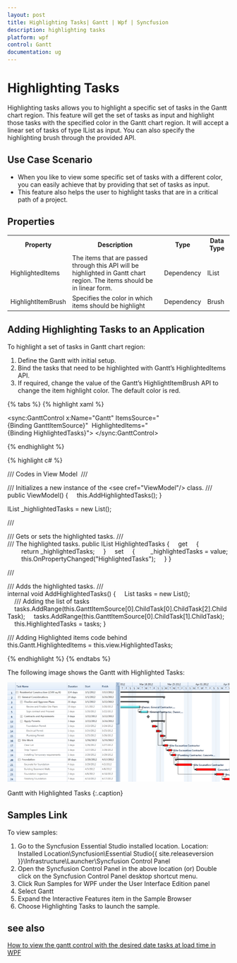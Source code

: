 ```yaml
---
layout: post
title: Highlighting Tasks| Gantt | Wpf | Syncfusion
description: highlighting tasks
platform: wpf
control: Gantt
documentation: ug
---
```


# Highlighting Tasks

Highlighting tasks allows you to highlight a specific set of tasks in the Gantt chart region. This feature will get the set of tasks as input and highlight those tasks with the specified color in the Gantt chart region. It will accept a linear set of tasks of type IList as input. You can also specify the highlighting brush through the provided API.

## Use Case Scenario

* When you like to view some specific set of tasks with a different color, you can easily achieve that by providing that set of tasks as input.
* This feature also helps the user to highlight tasks that are in a critical path of a project.

## Properties

<table>
<tr>
<th>
Property </th><th>
Description </th><th>
Type </th><th>
Data Type </th></tr>
<tr>
<td>
HighlightedItems</td><td>
The items that are passed through this API will be highlighted in Gantt chart region. The items should be in linear form. </td><td>
Dependency</td><td>
IList</td></tr>
<tr>
<td>
HighlightItemBrush</td><td>
Specifies the color in which items should be highlight</td><td>
Dependency</td><td>
Brush</td></tr>
</table>


## Adding Highlighting Tasks to an Application

To highlight a set of tasks in Gantt chart region:

1. Define the Gantt with initial setup.
1. Bind the tasks that need to be highlighted with Gantt’s HighlightedItems API.
2. If required, change the value of the Gantt’s HighlightItemBrush API to change the item highlight color. The default color is red.

{% tabs %}
{% highlight xaml %}

<sync:GanttControl x:Name="Gantt"
                   ItemsSource="{Binding GanttItemSource}" 
                   HighlightedItems="{Binding HighlightedTasks}">
</sync:GanttControl>

{% endhighlight %}

{% highlight c# %}

/// Codes in View Model 
/// <summary>
/// Initializes a new instance of the <see cref="ViewModel"/> class.
/// </summary>
public ViewModel()
{
    this.AddHighlightedTasks();
}

IList _highlightedTasks = new List<Task>();

/// <summary>
/// Gets or sets the highlighted tasks.
/// </summary>
/// <value>The highlighted tasks.</value>
public IList HighlightedTasks
{
    get
    {
        return _highlightedTasks;
    }
    set
    {
        _highlightedTasks = value;
        this.OnPropertyChanged("HighlightedTasks");
    }
}

/// <summary>
/// Adds the highlighted tasks.
/// </summary>
internal void AddHighlightedTasks()
{
    List<Task> tasks = new List<Task>();
    /// Adding the list of tasks
    tasks.AddRange(this.GanttItemSource[0].ChildTask[0].ChildTask[2].ChildTask);
    tasks.AddRange(this.GanttItemSource[0].ChildTask[1].ChildTask);
    this.HighlightedTasks = tasks;
}

/// Adding Highlighted items code behind
this.Gantt.HighlightedItems = this.view.HighlightedTasks;

{% endhighlight  %}
{% endtabs  %}

The following image shows the Gantt with Highlighted Tasks:



![](Highlighting-Tasks_images/Highlighting-Tasks_img1.png)



Gantt with Highlighted Tasks
{:.caption}

## Samples Link

To view samples:

1. Go to the Syncfusion Essential Studio installed location. 
    Location: Installed Location\Syncfusion\Essential Studio\{{ site.releaseversion }}\Infrastructure\Launcher\Syncfusion Control Panel 
2. Open the Syncfusion Control Panel in the above location (or) Double click on the Syncfusion Control Panel desktop shortcut menu.
3. Click Run Samples for WPF under the User Interface Edition panel
4. Select Gantt
5. Expand the Interactive Features item in the Sample Browser
6. Choose Highlighting Tasks to launch the sample.

## see also

[How to view the gantt control with the desired date tasks at load time in WPF](https://www.syncfusion.com/kb/7728/how-to-view-the-gantt-control-with-the-desired-date-tasks-at-load-time-in-wpf)